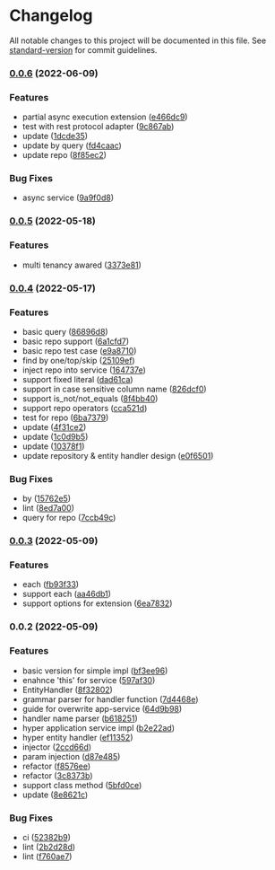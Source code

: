 # Changelog

All notable changes to this project will be documented in this file. See [standard-version](https://github.com/conventional-changelog/standard-version) for commit guidelines.

### [0.0.6](https://github.com/Soontao/cds-hyper-app-service/compare/v0.0.5...v0.0.6) (2022-06-09)


### Features

* partial async execution extension ([e466dc9](https://github.com/Soontao/cds-hyper-app-service/commit/e466dc9add874d9f931be1307b9f0903f1cd4224))
* test with rest protocol adapter ([9c867ab](https://github.com/Soontao/cds-hyper-app-service/commit/9c867abed38a95d9d0947896e095840027ee8219))
* update ([1dcde35](https://github.com/Soontao/cds-hyper-app-service/commit/1dcde35d148deecf6412af5f837255d85c3b532d))
* update by query ([fd4caac](https://github.com/Soontao/cds-hyper-app-service/commit/fd4caac919d50ca36b6d728d610f294a22c02e24))
* update repo ([8f85ec2](https://github.com/Soontao/cds-hyper-app-service/commit/8f85ec2dd42f3137820f1a5376f0e0d2516b6e3b))


### Bug Fixes

* async service ([9a9f0d8](https://github.com/Soontao/cds-hyper-app-service/commit/9a9f0d831f46a758f57dd8aa039a779ea39b7150))

### [0.0.5](https://github.com/Soontao/cds-hyper-app-service/compare/v0.0.4...v0.0.5) (2022-05-18)


### Features

* multi tenancy awared ([3373e81](https://github.com/Soontao/cds-hyper-app-service/commit/3373e8130e113a828b8d308588779507ae381d2c))

### [0.0.4](https://github.com/Soontao/cds-hyper-app-service/compare/v0.0.3...v0.0.4) (2022-05-17)


### Features

* basic query ([86896d8](https://github.com/Soontao/cds-hyper-app-service/commit/86896d8bc6adfc34341102f0eb3ed600089e22a5))
* basic repo support ([6a1cfd7](https://github.com/Soontao/cds-hyper-app-service/commit/6a1cfd7042b93e6c252949b7e3190dd569ec075b))
* basic repo test case ([e9a8710](https://github.com/Soontao/cds-hyper-app-service/commit/e9a87103c1067d012b400b0cea82c0fba0008b29))
* find by one/top/skip ([25109ef](https://github.com/Soontao/cds-hyper-app-service/commit/25109efdf09d73939396aa25e1d365c498b81401))
* inject repo into service ([164737e](https://github.com/Soontao/cds-hyper-app-service/commit/164737e7ac09c6aa92bec1ee48c6be4050150be1))
* support fixed literal ([dad61ca](https://github.com/Soontao/cds-hyper-app-service/commit/dad61ca8b34905d9d322b3f6084c1880ea6c8f98))
* support in case sensitive column name ([826dcf0](https://github.com/Soontao/cds-hyper-app-service/commit/826dcf08f728c65b21c2bebfc937037aeb54cd18))
* support is_not/not_equals ([8f4bb40](https://github.com/Soontao/cds-hyper-app-service/commit/8f4bb402d060633302780a92fa4672a709a73605))
* support repo operators ([cca521d](https://github.com/Soontao/cds-hyper-app-service/commit/cca521d8fb3d03684c184ed99fd8ca678f47deef))
* test for repo ([6ba7379](https://github.com/Soontao/cds-hyper-app-service/commit/6ba7379e3a7c26da0fec574c4c6b9f5702cca59e))
* update ([4f31ce2](https://github.com/Soontao/cds-hyper-app-service/commit/4f31ce2ee4dd9192c87213fffcfd5c3622bce954))
* update ([1c0d9b5](https://github.com/Soontao/cds-hyper-app-service/commit/1c0d9b58742173bd21c4f7ce0a50815a4d3d55d8))
* update ([10378f1](https://github.com/Soontao/cds-hyper-app-service/commit/10378f1a54d47316a8c055d383fad951f8947782))
* update repository & entity handler design ([e0f6501](https://github.com/Soontao/cds-hyper-app-service/commit/e0f650124a2d5bd3b1d7a0c2144e6d716656a00d))


### Bug Fixes

* by ([15762e5](https://github.com/Soontao/cds-hyper-app-service/commit/15762e58f5da7fd5dd2065d1ec0ea4cc6fc0dec0))
* lint ([8ed7a00](https://github.com/Soontao/cds-hyper-app-service/commit/8ed7a005c37d2e1ad398ebba9213ffe9ecb60d70))
* query for repo ([7ccb49c](https://github.com/Soontao/cds-hyper-app-service/commit/7ccb49cad8ca4dd51de41b571011f58daeca35d3))

### [0.0.3](https://github.com/Soontao/cds-hyper-app-service/compare/v0.0.2...v0.0.3) (2022-05-09)


### Features

* each ([fb93f33](https://github.com/Soontao/cds-hyper-app-service/commit/fb93f33bcaf54e2e0b839f4df09f8c41a8215384))
* support each ([aa46db1](https://github.com/Soontao/cds-hyper-app-service/commit/aa46db199b760e86c1d0d85f32215f52b42edaff))
* support options for extension ([6ea7832](https://github.com/Soontao/cds-hyper-app-service/commit/6ea783279f3585c269c1e654914cf4e43f4075de))

### 0.0.2 (2022-05-09)


### Features

* basic version for simple impl ([bf3ee96](https://github.com/Soontao/cds-hyper-app-service/commit/bf3ee96e0f4510b5bd486e410ef6897f1a1e6e66))
* enahnce 'this' for service ([597af30](https://github.com/Soontao/cds-hyper-app-service/commit/597af304ec430a6a5c68cc0276718c0d0b7d5891))
* EntityHandler ([8f32802](https://github.com/Soontao/cds-hyper-app-service/commit/8f328020718f069a40a52214e3d6c2d260e06f1a))
* grammar parser for handler function ([7d4468e](https://github.com/Soontao/cds-hyper-app-service/commit/7d4468e1a2867419c5a46030d5c7fd80a0489ee4))
* guide for overwrite app-service ([64d9b98](https://github.com/Soontao/cds-hyper-app-service/commit/64d9b988ae74eb2e47f11794c9005381c6fb4471))
* handler name parser ([b618251](https://github.com/Soontao/cds-hyper-app-service/commit/b6182510a690f77a87917e10eca220058ba3e8af))
* hyper application service impl ([b2e22ad](https://github.com/Soontao/cds-hyper-app-service/commit/b2e22ad85f607e18bbcee991d40faf6463a55ded))
* hyper entity handler ([ef11352](https://github.com/Soontao/cds-hyper-app-service/commit/ef113528c182161c99e5f3cc8ac6914917a0d186))
* injector ([2ccd66d](https://github.com/Soontao/cds-hyper-app-service/commit/2ccd66d373dad3abebbab9b5fa1fff224f8651da))
* param injection ([d87e485](https://github.com/Soontao/cds-hyper-app-service/commit/d87e485a2be94c9f3ddc51f5974e4aa62b47ebb0))
* refactor ([f8576ee](https://github.com/Soontao/cds-hyper-app-service/commit/f8576ee24b58470e16646a46fda7367fe4a6074b))
* refactor ([3c8373b](https://github.com/Soontao/cds-hyper-app-service/commit/3c8373b2694b595468e6bcbadd8c1f589bbec65e))
* support class method ([5bfd0ce](https://github.com/Soontao/cds-hyper-app-service/commit/5bfd0cec9665b7bca9baf1f917f6a771bae9601c))
* update ([8e8621c](https://github.com/Soontao/cds-hyper-app-service/commit/8e8621ceac843cc957d94adb11151cc75aa24e08))


### Bug Fixes

* ci ([52382b9](https://github.com/Soontao/cds-hyper-app-service/commit/52382b9b92a5a426ac68efce664415be38d5315a))
* lint ([2b2d28d](https://github.com/Soontao/cds-hyper-app-service/commit/2b2d28d7331266daf8e59b7c9e73e9c58afc55a7))
* lint ([f760ae7](https://github.com/Soontao/cds-hyper-app-service/commit/f760ae7c78d83f6fc8c019b397c0b3efb7bad0cf))
